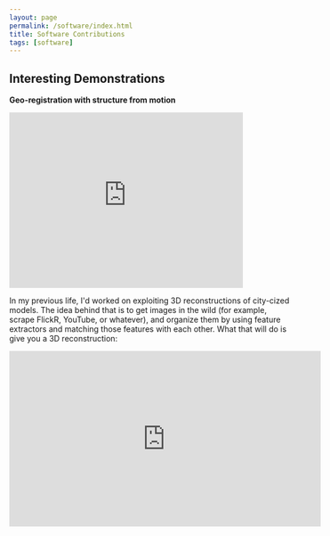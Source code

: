 ```yaml
---
layout: page
permalink: /software/index.html
title: Software Contributions
tags: [software]
---
```


## Interesting Demonstrations

**Geo-registration with structure from motion**

<html>
<iframe width="420" height="315" src="https://www.youtube.com/embed/oc1rTzwXbc8" frameborder="0" allowfullscreen></iframe>
</html>

In my previous life, I'd worked on exploiting 3D reconstructions of city-cized models. The idea behind that is to get images in the wild (for example, scrape FlickR, YouTube, or whatever), and organize them by using feature extractors and matching those features with each other. What that will do is give you a 3D reconstruction:
<html>
<iframe width="560" height="315" src="https://www.youtube.com/embed/CJkRyo-u1_U" frameborder="0" allowfullscreen></iframe>
</html>
